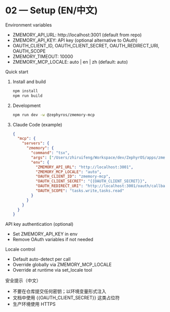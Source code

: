 # 02 — Setup (EN/中文)

Environment variables
- ZMEMORY_API_URL: http://localhost:3001 (default from repo)
- ZMEMORY_API_KEY: API key (optional alternative to OAuth)
- OAUTH_CLIENT_ID, OAUTH_CLIENT_SECRET, OAUTH_REDIRECT_URI, OAUTH_SCOPE
- ZMEMORY_TIMEOUT: 10000
- ZMEMORY_MCP_LOCALE: auto | en | zh (default: auto)

Quick start
1) Install and build
   ```bash
   npm install
   npm run build
   ```
2) Development
   ```bash
   npm run dev -w @zephyros/zmemory-mcp
   ```
3) Claude Code (example)
   ```json
   {
     "mcp": {
       "servers": {
         "zmemory": {
           "command": "tsx",
           "args": ["/Users/zhiruifeng/Workspace/dev/ZephyrOS/apps/zmemory-mcp/src/index.ts"],
           "env": {
             "ZMEMORY_API_URL": "http://localhost:3001",
             "ZMEMORY_MCP_LOCALE": "auto",
             "OAUTH_CLIENT_ID": "zmemory-mcp",
             "OAUTH_CLIENT_SECRET": "{{OAUTH_CLIENT_SECRET}}",
             "OAUTH_REDIRECT_URI": "http://localhost:3001/oauth/callback",
             "OAUTH_SCOPE": "tasks.write,tasks.read"
           }
         }
       }
     }
   }
   ```

API key authentication (optional)
- Set ZMEMORY_API_KEY in env
- Remove OAuth variables if not needed

Locale control
- Default auto-detect per call
- Override globally via ZMEMORY_MCP_LOCALE
- Override at runtime via set_locale tool

安全提示（中文）
- 不要在仓库提交任何密钥；以环境变量形式注入
- 文档中使用 {{OAUTH_CLIENT_SECRET}} 这类占位符
- 生产环境使用 HTTPS
